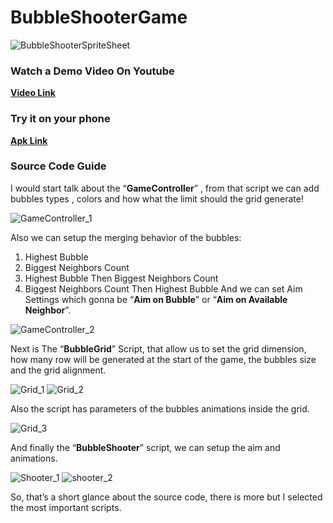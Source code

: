 # BubbleShooterGame
![BubbleShooterSpriteSheet](https://user-images.githubusercontent.com/62396712/79257135-7a8e8000-7e89-11ea-9be0-83d2a05591ad.jpg)

### Watch a Demo Video On Youtube
**[Video Link](https://youtu.be/BJlwRPlcW1I)**

### Try it on your phone
**[Apk Link](https://1drv.ms/u/s!Ambq7X4wLes3pXFV2-6n8Xwp62y1?e=mgfalJ)**

### Source Code Guide

I would start talk about the “**GameController**” , from that script we can add bubbles types ,  colors and how what the limit should the grid generate! 

![GameController_1](https://user-images.githubusercontent.com/62396712/79257582-1f10c200-7e8a-11ea-81fa-d258afe3369b.PNG)

Also we can setup the merging behavior of the bubbles:
1.	Highest Bubble
2.	Biggest Neighbors Count
3.	Highest Bubble Then Biggest Neighbors Count
4.	Biggest Neighbors Count Then Highest Bubble
And we can set Aim Settings which gonna be “**Aim on Bubble**” or “**Aim on Available Neighbor**”.

![GameController_2](https://user-images.githubusercontent.com/62396712/79257699-4c5d7000-7e8a-11ea-891a-5faf232e23a4.PNG)


Next is The “**BubbleGrid**” Script, that allow us to set the grid dimension, how many row will be generated at the start of the game, the bubbles size and the grid alignment.

![Grid_1](https://user-images.githubusercontent.com/62396712/79258171-06ed7280-7e8b-11ea-8021-d4ea16b6edce.PNG)
![Grid_2](https://user-images.githubusercontent.com/62396712/79257787-6e56f280-7e8a-11ea-8139-5132f6fed9bf.PNG)

Also the script has parameters of the bubbles animations inside the grid.

![Grid_3](https://user-images.githubusercontent.com/62396712/79257799-7151e300-7e8a-11ea-9740-6d86d2a939ee.PNG)

And finally the “**BubbleShooter**” script, we can setup the aim and animations.

![Shooter_1](https://user-images.githubusercontent.com/62396712/79257969-b7a74200-7e8a-11ea-9846-8cf3ea867fa3.PNG)
![shooter_2](https://user-images.githubusercontent.com/62396712/79257973-baa23280-7e8a-11ea-9117-2df388f399f3.PNG)

So, that’s a short glance about the source code, there is more but I selected the most important scripts.

